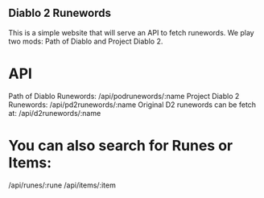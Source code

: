 ## Diablo 2 Runewords

This is a simple website that will serve an API to fetch runewords. 
We play two mods: Path of Diablo and Project Diablo 2. 

# API
Path of Diablo Runewords: /api/podrunewords/:name
Project Diablo 2 Runewords: /api/pd2runewords/:name
Original D2 runewords can be fetch at: /api/d2runewords/:name

# You can also search for Runes or Items:
/api/runes/:rune
/api/items/:item